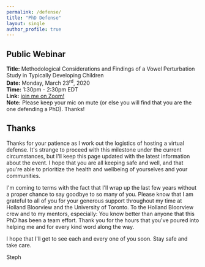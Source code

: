 ```yaml
---
permalink: /defense/
title: "PhD Defense"
layout: single
author_profile: true
---
```


## Public Webinar
**Title:** Methodological Considerations and Findings of a Vowel Perturbation Study in Typically Developing Children
<br>
**Date:** Monday, March 23<sup>rd</sup>, 2020
<br>
**Time:** 1:30pm - 2:30pm EDT
<br>
**Link:** [join me on Zoom!](https://hollandbloorview.zoom.us/j/107743116?pwd=U1ViV2c2Q3FVQU9VZVg5VmhidWQwZz09)
<br>
**Note:** Please keep your mic on mute (or else you will find that you are the one defending a PhD). Thanks!

## Thanks
Thanks for your patience as I work out the logistics of hosting a virtual defense. It's strange to proceed with this milestone under the current circumstances, but I'll keep this page updated with the latest information about the event. I hope that you are all keeping safe and well, and that you're able to prioritize the health and wellbeing of yourselves and your communities.

I'm coming to terms with the fact that I'll wrap up the last few years without a proper chance to say goodbye to so many of you. Please know that I am grateful to all of you for your generous support throughout my time at Holland Bloorview and the University of Toronto. To the Holland Bloorview crew and to my mentors, especially: You know better than anyone that this PhD has been a team effort. Thank you for the hours that you've poured into helping me and for every kind word along the way.

I hope that I'll get to see each and every one of you soon. Stay safe and take care.

Steph
